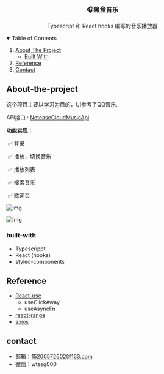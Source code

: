 <p align="center">
  <h3 align="center">🎧黑盒音乐</h3>


  <p align="center">
    Typescript 和 React hooks 编写的音乐播放器
    <br />
</p>


<details open="open">
 <summary>Table of Contents</summary>
  <ol>
    <li>
      <a href="#about-the-project">About The Project</a>
      <ul>
        <li><a href="#built-with">Built With</a></li>
      </ul>
    </li>
    <li><a href="#reference">Reference</a></li>
    <li><a href="#contact">Contact</a></li>
  </ol>
</details>



## About-the-project

这个项目主要以学习为目的，UI参考了QQ音乐.

API接口 :  [NeteaseCloudMusicApi](https://github.com/Binaryify/NeteaseCloudMusicApi)

**功能实现：**

​	✅ 登录

​	✅ 播放，切换音乐

​	✅ 播放列表

​	✅ 搜索音乐

​	✅ 歌词页




![img](https://s17.aconvert.com/convert/p3r68-cdx67/d0hk8-9rnnf.gif)

![img](https://s31.aconvert.com/convert/p3r68-cdx67/27xwy-qoa5p.gif)

### built-with

- Typescrippt
- React (hooks)
- styled-components

## Reference

- [React-use](https://github.com/streamich/react-use)
  - useClickAway
  - useAsyncFn
- [react-range](https://github.com/tajo/react-range)
- [axios](https://github.com/axios/axios)

## contact

- 邮箱：15200572602@163.com
- 微信：wtssg000